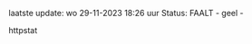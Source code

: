 laatste update: 
wo 29-11-2023 18:26   uur 
Status: FAALT - geel - 
<div class="service Y">httpstat</div>